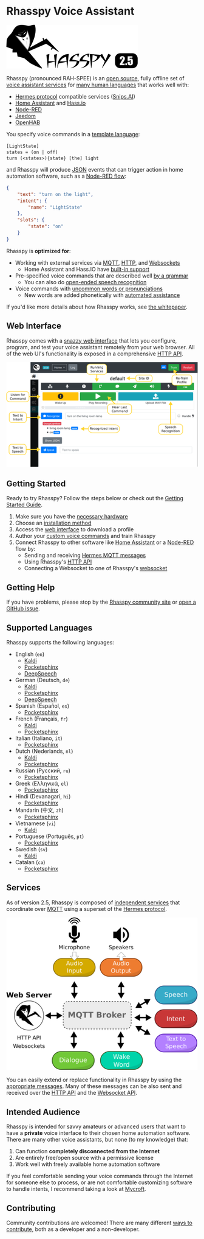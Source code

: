 # Rhasspy Voice Assistant

![Rhasspy 2.5 logo](img/rhasspy25.png)

Rhasspy (pronounced RAH-SPEE) is an [open source](https://github.com/rhasspy), fully offline set of [voice assistant services](#services) for [many human languages](#supported-languages) that works well with:

* [Hermes protocol](https://docs.snips.ai/reference/hermes) compatible services ([Snips.AI](https://snips.ai/))
* [Home Assistant](https://www.home-assistant.io/) and [Hass.io](https://www.home-assistant.io/hassio/)
* [Node-RED](https://nodered.org)
* [Jeedom](https://www.jeedom.com)
* [OpenHAB](https://www.openhab.org)

You specify voice commands in a [template language](training.md):

```
[LightState]
states = (on | off)
turn (<states>){state} [the] light
```

and Rhasspy will produce [JSON](https://json.org) events that can trigger action in home automation software, such as a [Node-RED flow](usage.md#node-red):

```json
{
    "text": "turn on the light",
    "intent": {
        "name": "LightState"
    },
    "slots": {
        "state": "on"
    }
}
```

Rhasspy is <strong>optimized for</strong>:

* Working with external services via [MQTT](usage.md#mqtt), [HTTP](usage.md#http-api), and [Websockets](usage.md#websocket-events)
    * Home Assistant and Hass.IO have [built-in support](usage.md#home-assistant)
* Pre-specified voice commands that are described well [by a grammar](training.md#sentencesini)
    * You can also do [open-ended speech recognition](speech-to-text.md#open-transcription)
* Voice commands with [uncommon words or pronunciations](usage.md#words-tab)
    * New words are added phonetically with [automated assistance](https://github.com/AdolfVonKleist/Phonetisaurus)
    
If you'd like more details about how Rhasspy works, see [the whitepaper](whitepaper.md).
    
## Web Interface

Rhasspy comes with a [snazzy web interface](usage.md#web-interface) that lets you configure, program, and test your voice assistant remotely from your web browser. All of the web UI's functionality is exposed in a comprehensive [HTTP API](reference.md#http-api).

![Test page in web interface](img/web-speech.png)

## Getting Started

Ready to try Rhasspy? Follow the steps below or check out the [Getting Started Guide](tutorials.md#getting-started-guide).

1. Make sure you have the [necessary hardware](hardware.md)
2. Choose an [installation method](installation.md)
3. Access the [web interface](usage.md#web-interface) to download a profile
4. Author your [custom voice commands](training.md) and train Rhasspy
5. Connect Rhasspy to other software like [Home Assistant](usage.md#home-assistant) or a [Node-RED](usage.md#node-red) flow by:
    * Sending and receiving [Hermes MQTT messages](services.md)
    * Using Rhasspy's [HTTP API](usage.md#http-api)
    * Connecting a Websocket to one of Rhasspy's [websocket](usage.md#http-api)

## Getting Help

If you have problems, please stop by the [Rhasspy community site](https://community.rhasspy.org) or [open a GitHub issue](https://github.com/synesthesiam/rhasspy/issues).

## Supported Languages

Rhasspy supports the following languages:

* English (`en`)
    * [Kaldi](https://github.com/synesthesiam/en-us_kaldi-zamia)
    * [Pocketsphinx](https://github.com/synesthesiam/en-us_pocketsphinx-cmu)
    * [DeepSpeech](https://github.com/synesthesiam/en-us_deepspeech-mozilla)
* German (Deutsch, `de`)
    * [Kaldi](https://github.com/synesthesiam/de_kaldi-zamia)
    * [Pocketsphinx](https://github.com/synesthesiam/de_pocketsphinx-cmu)
    * [DeepSpeech](https://github.com/synesthesiam/de_deepspeech-aashishag)
* Spanish (Español, `es`)
    * [Pocketsphinx](https://github.com/synesthesiam/es_pocketsphinx-cmu)
* French (Français, `fr`)
    * [Kaldi](https://github.com/synesthesiam/fr_kaldi-guyot)
    * [Pocketsphinx](https://github.com/synesthesiam/fr_pocketsphinx-cmu)
* Italian (Italiano, `it`)
    * [Pocketsphinx](https://github.com/synesthesiam/it_pocketsphinx-cmu)
* Dutch (Nederlands, `nl`)
    * [Kaldi](https://github.com/synesthesiam/nl_kaldi-cgn)
    * [Pocketsphinx](https://github.com/synesthesiam/nl_pocketsphinx-cmu)
* Russian (Русский, `ru`)
    * [Pocketsphinx](https://github.com/synesthesiam/ru_pocketsphinx-cmu)
* Greek (Ελληνικά, `el`)
    * [Pocketsphinx](https://github.com/synesthesiam/el-gr_pocketsphinx-cmu)
* Hindi (Devanagari, `hi`)
    * [Pocketsphinx](https://github.com/synesthesiam/hi_pocketsphinx-cmu)
* Mandarin (中文, `zh`)
    * [Pocketsphinx](https://github.com/synesthesiam/zh-cn_pocketsphinx-cmu)
* Vietnamese (`vi`)
    * [Kaldi](https://github.com/synesthesiam/vi_kaldi-montreal)
* Portuguese (Português, `pt`)
    * [Pocketsphinx](https://github.com/synesthesiam/pt-br_pocketsphinx-cmu)
* Swedish (`sv`)
    * [Kaldi](https://github.com/synesthesiam/sv_kaldi-montreal)
* Catalan (`ca`)
    * [Pocketsphinx](https://github.com/synesthesiam/ca-es_pocketsphinx-cmu)

## Services

As of version 2.5, Rhasspy is composed of [independent services](services.md) that coordinate over [MQTT](https://mqtt.org) using a superset of the [Hermes protocol](https://docs.snips.ai/reference/hermes).

![Rhasspy services](img/services.png)

You can easily extend or replace functionality in Rhasspy by using the [appropriate messages](reference.md#mqtt-api). Many of these messages can be also sent and received over the [HTTP API](reference.md#http-api) and the [Websocket API](reference.md#websocket-api).

## Intended Audience

Rhasspy is intended for savvy amateurs or advanced users that want to have a **private** voice interface to their chosen home automation software. There are many other voice assistants, but none (to my knowledge) that:

1. Can function **completely disconnected from the Internet**
2. Are entirely free/open source with a permissive license
3. Work well with freely available home automation software

If you feel comfortable sending your voice commands through the Internet for someone else to process, or are not comfortable customizing software to handle intents, I recommend taking a look at [Mycroft](https://mycroft.ai).

## Contributing

Community contributions are welcomed! There are many different [ways to contribute](contributing.md), both as a developer and a non-developer.
